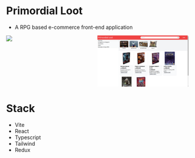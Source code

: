 # Primordial Loot

- A RPG based e-commerce front-end application

<div style="float: left; width: 49%;">
    <img src="/public/output.gif">
    <!-- <img src="/output.gif" alt="Alt text" title="Title" /> -->
</div>
<div style="float: left; width: 49%;">
    <img src="/public/primordialLootDesktop.png">
    <!-- <img src="/primordialLootDesktop.png" alt="Alt text" title="Title" /> -->
</div>
<div style="clear: both;"></div>

# Stack

- Vite
- React
- Typescript
- Tailwind
- Redux

